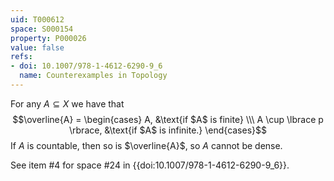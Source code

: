 ```yaml
---
uid: T000612
space: S000154
property: P000026
value: false
refs:
- doi: 10.1007/978-1-4612-6290-9_6
  name: Counterexamples in Topology
---
```


For any $A \subseteq X$ we have that $$\overline{A} = \begin{cases}
A, &\text{if $A$ is finite} \\\
A \cup \lbrace p \rbrace, &\text{if $A$ is infinite.}
\end{cases}$$
If $A$ is countable, then so is $\overline{A}$, so $A$ cannot be dense.

See item #4 for space #24 in {{doi:10.1007/978-1-4612-6290-9_6}}.
